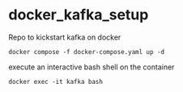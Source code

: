 # docker_kafka_setup

Repo to kickstart kafka on docker

`docker compose -f docker-compose.yaml up -d`

execute an interactive bash shell on the container

`docker exec -it kafka bash`
